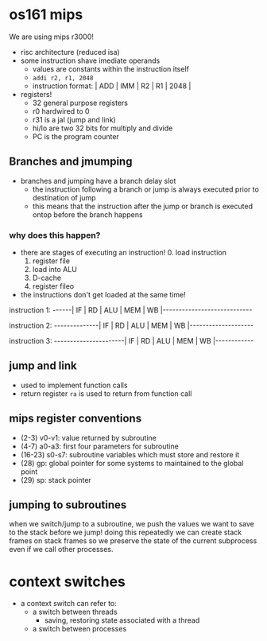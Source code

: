 # os161 mips

We are using mips r3000!

- risc architecture (reduced isa)
- some instruction shave imediate operands
    - values are constants within the instruction itself
    - `addi r2, r1, 2048`
    - instruction format: | ADD | IMM | R2 | R1 | 2048 |
- registers!
    - 32 general purpose registers
    - r0 hardwired to 0
    - r31 is a jal (jump and link)
    - hi/lo are two 32 bits for multiply and divide
    - PC is the program counter

## Branches and jmumping

- branches and jumping have a branch delay slot
    - the instruction following a branch or jump is always executed
    prior to destination of jump
    - this means that the instruction after the jump or branch is
    executed ontop before the branch happens

### why does this happen?

- there are stages of executing an instruction!
    0. load instruction
    1. register file
    2. load into ALU
    3. D-cache
    4. register fileo
- the instructions don't get loaded at the same time!

instruction 1: ------| IF | RD | ALU | MEM | WB |----------------------------

instruction 2: --------------| IF | RD | ALU | MEM | WB |--------------------

instruction 3: ----------------------| IF | RD | ALU | MEM | WB |------------


## jump and link 

- used to implement function calls
- return register `ra` is used to return from function call

## mips register conventions

- (2-3) v0-v1: value returned by subroutine
- (4-7) a0-a3: first four parameters for subroutine
- (16-23) s0-s7: subroutine variables which must store and restore it
- (28) gp: global pointer for some systems to maintained to the global point
- (29) sp: stack pointer

## jumping to subroutines

when we switch/jump to a subroutine, we push the values we want to save to the stack
before we jump! doing this repeatedly we can create stack frames on stack frames so we
preserve the state of the current subprocess even if we call other processes.

# context switches

- a context switch can refer to:
    - a switch between threads
        - saving, restoring state associated with a thread
    - a switch between processes
